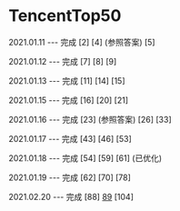 # TencentTop50

2021.01.11 --- 完成 [2]  [4] (参照答案) [5]   

2021.01.12 --- 完成 [7]  [8]  [9] 

2021.01.13 --- 完成 [11]  [14]  [15] 

2021.01.15 --- 完成 [16]  [20]  [21] 

2021.01.16 --- 完成 [23] (参照答案)  [26]  [33] 

2021.01.17 --- 完成 [43]  [46]  [53] 

2021.01.18 --- 完成 [54]  [59]  [61] (已优化)

2021.01.19 --- 完成 [62]  [70]  [78]

2021.02.20 --- 完成 [88]  [89](参照答案)  [104]
